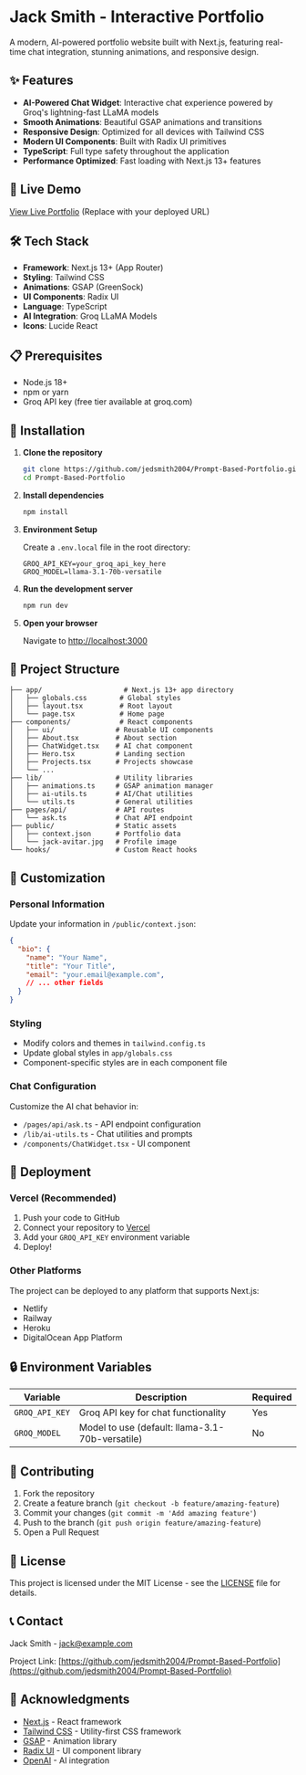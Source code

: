# Jack Smith - Interactive Portfolio

A modern, AI-powered portfolio website built with Next.js, featuring real-time chat integration, stunning animations, and responsive design.

## ✨ Features

- **AI-Powered Chat Widget**: Interactive chat experience powered by Groq's lightning-fast LLaMA models
- **Smooth Animations**: Beautiful GSAP animations and transitions
- **Responsive Design**: Optimized for all devices with Tailwind CSS
- **Modern UI Components**: Built with Radix UI primitives
- **TypeScript**: Full type safety throughout the application
- **Performance Optimized**: Fast loading with Next.js 13+ features

## 🚀 Live Demo

[View Live Portfolio](https://your-domain.com) (Replace with your deployed URL)

## 🛠️ Tech Stack

- **Framework**: Next.js 13+ (App Router)
- **Styling**: Tailwind CSS
- **Animations**: GSAP (GreenSock)
- **UI Components**: Radix UI
- **Language**: TypeScript
- **AI Integration**: Groq LLaMA Models
- **Icons**: Lucide React

## 📋 Prerequisites

- Node.js 18+ 
- npm or yarn
- Groq API key (free tier available at groq.com)

## 🔧 Installation

1. **Clone the repository**
   ```bash
   git clone https://github.com/jedsmith2004/Prompt-Based-Portfolio.git
   cd Prompt-Based-Portfolio
   ```

2. **Install dependencies**
   ```bash
   npm install
   ```

3. **Environment Setup**
   
   Create a `.env.local` file in the root directory:
   ```env
   GROQ_API_KEY=your_groq_api_key_here
   GROQ_MODEL=llama-3.1-70b-versatile
   ```

4. **Run the development server**
   ```bash
   npm run dev
   ```

5. **Open your browser**
   
   Navigate to [http://localhost:3000](http://localhost:3000)

## 📁 Project Structure

```
├── app/                    # Next.js 13+ app directory
│   ├── globals.css        # Global styles
│   ├── layout.tsx         # Root layout
│   └── page.tsx           # Home page
├── components/            # React components
│   ├── ui/               # Reusable UI components
│   ├── About.tsx         # About section
│   ├── ChatWidget.tsx    # AI chat component
│   ├── Hero.tsx          # Landing section
│   ├── Projects.tsx      # Projects showcase
│   └── ...
├── lib/                  # Utility libraries
│   ├── animations.ts     # GSAP animation manager
│   ├── ai-utils.ts       # AI/Chat utilities
│   └── utils.ts          # General utilities
├── pages/api/            # API routes
│   └── ask.ts            # Chat API endpoint
├── public/               # Static assets
│   ├── context.json      # Portfolio data
│   └── jack-avitar.jpg   # Profile image
└── hooks/                # Custom React hooks
```

## 🎨 Customization

### Personal Information
Update your information in `/public/context.json`:
```json
{
  "bio": {
    "name": "Your Name",
    "title": "Your Title",
    "email": "your.email@example.com",
    // ... other fields
  }
}
```

### Styling
- Modify colors and themes in `tailwind.config.ts`
- Update global styles in `app/globals.css`
- Component-specific styles are in each component file

### Chat Configuration
Customize the AI chat behavior in:
- `/pages/api/ask.ts` - API endpoint configuration
- `/lib/ai-utils.ts` - Chat utilities and prompts
- `/components/ChatWidget.tsx` - UI component

## 🚀 Deployment

### Vercel (Recommended)
1. Push your code to GitHub
2. Connect your repository to [Vercel](https://vercel.com)
3. Add your `GROQ_API_KEY` environment variable
4. Deploy!

### Other Platforms
The project can be deployed to any platform that supports Next.js:
- Netlify
- Railway
- Heroku
- DigitalOcean App Platform

## 🔒 Environment Variables

| Variable | Description | Required |
|----------|-------------|----------|
| `GROQ_API_KEY` | Groq API key for chat functionality | Yes |
| `GROQ_MODEL` | Model to use (default: llama-3.1-70b-versatile) | No |

## 🤝 Contributing

1. Fork the repository
2. Create a feature branch (`git checkout -b feature/amazing-feature`)
3. Commit your changes (`git commit -m 'Add amazing feature'`)
4. Push to the branch (`git push origin feature/amazing-feature`)
5. Open a Pull Request

## 📄 License

This project is licensed under the MIT License - see the [LICENSE](LICENSE) file for details.

## 📞 Contact

Jack Smith - [jack@example.com](mailto:jack@example.com)

Project Link: [https://github.com/jedsmith2004/Prompt-Based-Portfolio](https://github.com/jedsmith2004/Prompt-Based-Portfolio)

## 🙏 Acknowledgments

- [Next.js](https://nextjs.org/) - React framework
- [Tailwind CSS](https://tailwindcss.com/) - Utility-first CSS framework
- [GSAP](https://greensock.com/gsap/) - Animation library
- [Radix UI](https://www.radix-ui.com/) - UI component library
- [OpenAI](https://openai.com/) - AI integration
